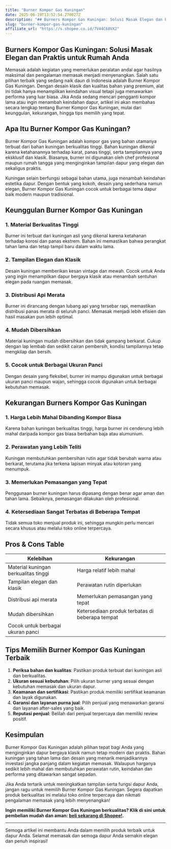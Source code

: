 ```yaml
---
title: "Burner Kompor Gas Kuningan"
date: 2025-06-19T13:52:54.270027Z
description: "## Burners Kompor Gas Kuningan: Solusi Masak Elegan dan Praktis untuk Rumah Anda..."
slug: "burner-kompor-gas-kuningan"
affiliate_url: "https://s.shopee.co.id/7V44C68VX2"
---
```

## Burners Kompor Gas Kuningan: Solusi Masak Elegan dan Praktis untuk Rumah Anda

Memasak adalah kegiatan yang memerlukan peralatan andal agar hasilnya maksimal dan pengalaman memasak menjadi menyenangkan. Salah satu pilihan terbaik yang sedang naik daun di Indonesia adalah Burner Kompor Gas Kuningan. Dengan desain klasik dan kualitas bahan yang premium, alat ini tidak hanya menampilkan keindahan visual tetapi juga menawarkan performa yang luar biasa. Jika Anda sedang mencari pengganti kompor lama atau ingin menambah keindahan dapur, artikel ini akan membahas secara lengkap tentang Burner Kompor Gas Kuningan, mulai dari keunggulan, kekurangan, hingga tips memilih yang tepat.

## Apa Itu Burner Kompor Gas Kuningan?

Burner Kompor Gas Kuningan adalah kompor gas yang bahan utamanya terbuat dari bahan kuningan berkualitas tinggi. Bahan kuningan dikenal karena ketahanannya terhadap karat, panas tinggi, serta tampilannya yang eksklusif dan klasik. Biasanya, burner ini digunakan oleh chef profesional maupun rumah tangga yang menginginkan tampilan dapur yang elegan dan sekaligus praktis.

Kuningan selain berfungsi sebagai bahan utama, juga menambah keindahan estetika dapur. Dengan bentuk yang kokoh, desain yang sederhana namun elegan, Burner Kompor Gas Kuningan cocok untuk berbagai tema dapur baik modern maupun tradisional.

## Keunggulan Burner Kompor Gas Kuningan

### 1. Material Berkualitas Tinggi
Burner ini terbuat dari kuningan asli yang dikenal karena ketahanan terhadap korosi dan panas ekstrem. Bahan ini memastikan bahwa perangkat tahan lama dan tetap tampil baru dalam waktu lama.

### 2. Tampilan Elegan dan Klasik
Desain kuningan memberikan kesan vintage dan mewah. Cocok untuk Anda yang ingin menampilkan dapur bergaya klasik atau menambah sentuhan elegan pada ruangan memasak.

### 3. Distribusi Api Merata
Burner ini dirancang dengan lubang api yang tersebar rapi, memastikan distribusi panas merata di seluruh panci. Memasak menjadi lebih efisien dan hasil masakan pun lebih optimal.

### 4. Mudah Dibersihkan
Material kuningan mudah dibersihkan dan tidak gampang berkarat. Cukup dengan lap lembab dan sedikit cairan pembersih, kondisi tampilannya tetap mengkilap dan bersih.

### 5. Cocok untuk Berbagai Ukuran Panci
Dengan desain yang fleksibel, burner ini mampu digunakan untuk berbagai ukuran panci maupun wajan, sehingga cocok digunakan untuk berbagai kebutuhan memasak.

## Kekurangan Burners Kompor Gas Kuningan

### 1. Harga Lebih Mahal Dibanding Kompor Biasa
Karena bahan kuningan berkualitas tinggi, harga burner ini cenderung lebih mahal daripada kompor gas biasa berbahan baja atau alumunium.

### 2. Perawatan yang Lebih Teliti
Kuningan membutuhkan pembersihan rutin agar tidak berubah warna atau berkarat, terutama jika terkena lapisan minyak atau kotoran yang menumpuk.

### 3. Memerlukan Pemasangan yang Tepat
Penggunaan burner kuningan harus dipasang dengan benar agar aman dan tahan lama. Sebaiknya, pemasangan dilakukan oleh profesional.

### 4. Ketersediaan Sangat Terbatas di Beberapa Tempat
Tidak semua toko menjual produk ini, sehingga mungkin perlu mencari secara khusus atau melalui toko online terpercaya.

## Pros & Cons Table

| Kelebihan                                    | Kekurangan                                          |
|----------------------------------------------|----------------------------------------------------|
| Material kuningan berkualitas tinggi        | Harga relatif lebih mahal                         |
| Tampilan elegan dan klasik                  | Perawatan rutin diperlukan                        |
| Distribusi api merata                        | Memerlukan pemasangan yang tepat                  |
| Mudah dibersihkan                          | Ketersediaan produk terbatas di beberapa tempat  |
| Cocok untuk berbagai ukuran panci            |                                                   |

## Tips Memilih Burner Kompor Gas Kuningan Terbaik

1. **Periksa bahan dan kualitas**: Pastikan produk terbuat dari kuningan asli dan berkualitas.
2. **Ukuran sesuai kebutuhan**: Pilih ukuran burner yang sesuai dengan kebutuhan memasak dan ukuran dapur.
3. **Keamanan dan sertifikasi**: Pastikan produk memiliki sertifikat keamanan dan layak digunakan.
4. **Garansi dan layanan purna jual**: Pilih penjual yang menawarkan garansi dan layanan after-sales yang baik.
5. **Reputasi penjual**: Belilah dari penjual terpercaya dan memiliki review positif.

## Kesimpulan

Burner Kompor Gas Kuningan adalah pilihan tepat bagi Anda yang menginginkan dapur bergaya klasik namun tetap modern dan praktis. Bahan kuningan yang tahan lama dan desain yang menarik menjadikannya investasi jangka panjang dalam kegiatan memasak. Walaupun harganya sedikit lebih mahal dan membutuhkan perawatan rutin, keindahan dan performa yang ditawarkan sangat sepadan.

Jika Anda tertarik untuk meningkatkan tampilan serta fungsi dapur Anda, jangan ragu untuk memilih Burner Kompor Gas Kuningan. Segera dapatkan produk berkualitas ini melalui toko online terpercaya dan nikmati pengalaman memasak yang lebih menyenangkan!

**Ingin memiliki Burner Kompor Gas Kuningan berkualitas? Klik di sini untuk pembelian mudah dan aman: [ beli sekarang di Shopee!](https://s.shopee.co.id/7V44C68VX2).**

---

Semoga artikel ini membantu Anda dalam memilih produk terbaik untuk dapur Anda. Selamat memasak dan semoga dapur Anda semakin elegan dan penuh inspirasi!